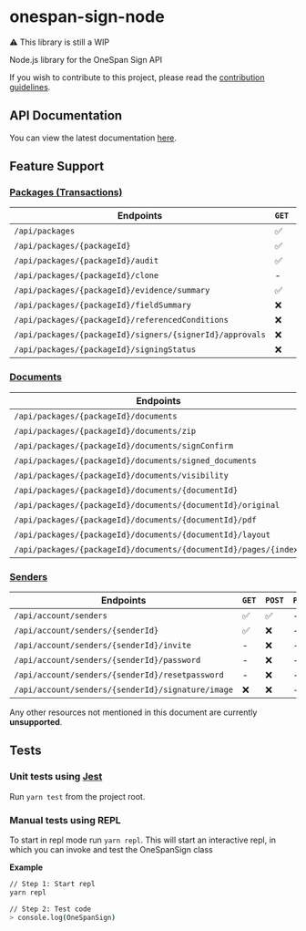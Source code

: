 # onespan-sign-node

:warning: This library is still a WIP

Node.js library for the OneSpan Sign API

If you wish to contribute to this project, please read the [contribution guidelines](./CONTRIBUTING.md).

## API Documentation

You can view the latest documentation [here](./docs/index.md).

## Feature Support

### [Packages (Transactions)](https://community.onespan.com/products/onespan-sign/sandbox#/Packages)
| Endpoints                                                | `GET`              | `POST`             | `PUT`              | `DELETE`           |
|----------------------------------------------------------|--------------------|--------------------|--------------------|--------------------|
| `/api/packages`                                          | :white_check_mark: | :white_check_mark: | -                  | -                  |
| `/api/packages/{packageId}`                              | :white_check_mark: | -                  | :white_check_mark: | :white_check_mark: |
| `/api/packages/{packageId}/audit`                        | :white_check_mark: | -                  | -                  | -                  |
| `/api/packages/{packageId}/clone`                        | -                  | :x:                | -                  | -                  |
| `/api/packages/{packageId}/evidence/summary`             | :white_check_mark: | -                  | -                  | -                  |
| `/api/packages/{packageId}/fieldSummary`                 | :x:                | -                  | -                  | -                  |
| `/api/packages/{packageId}/referencedConditions`         | :x:                | -                  | -                  | -                  |
| `/api/packages/{packageId}/signers/{signerId}/approvals` | :x:                | -                  | -                  | -                  |
| `/api/packages/{packageId}/signingStatus`                | :x:                | -                  | -                  | -                  |

### [Documents](https://community.onespan.com/products/onespan-sign/sandbox#/Documents)
| Endpoints                                                        | `GET`              | `POST`              | `PUT` | `DELETE`           |
|------------------------------------------------------------------|--------------------|---------------------|-------|--------------------|
| `/api/packages/{packageId}/documents`                            | -                  | :white_check_mark:  | :x:   | :white_check_mark: |
| `/api/packages/{packageId}/documents/zip`                        | :white_check_mark: | -                   | -     | -                  |
| `/api/packages/{packageId}/documents/signConfirm`                | -                  | :x:                 | -     | -                  |
| `/api/packages/{packageId}/documents/signed_documents`           | -                  | :x:                 | -     | -                  |
| `/api/packages/{packageId}/documents/visibility`                 | :white_check_mark: | :white_check_mark:  | -     | -                  |
| `/api/packages/{packageId}/documents/{documentId}`               | :white_check_mark: | :white_check_mark:  | :x:   | :white_check_mark: |
| `/api/packages/{packageId}/documents/{documentId}/original`      | :white_check_mark: | -                   | -     | -                  |
| `/api/packages/{packageId}/documents/{documentId}/pdf`           | :white_check_mark: | -                   | -     | -                  |
| `/api/packages/{packageId}/documents/{documentId}/layout`        | -                  | :x:                 | -     | -                  |
| `/api/packages/{packageId}/documents/{documentId}/pages/{index}` | :white_check_mark: | -                   | -     | -                  |

### [Senders](https://community.onespan.com/products/onespan-sign/sandbox#/Senders)
| Endpoints                                         | `GET`              | `POST`             | `PUT` | `DELETE`           |
|---------------------------------------------------|--------------------|--------------------|-------|--------------------|
| `/api/account/senders`                            | :white_check_mark: | :white_check_mark: | -     | -                  |
| `/api/account/senders/{senderId}`                 | :white_check_mark: | :x:                | -     | :white_check_mark: |
| `/api/account/senders/{senderId}/invite`          | -                  | :x:                | -     | -                  |
| `/api/account/senders/{senderId}/password`        | -                  | :x:                | -     | -                  |
| `/api/account/senders/{senderId}/resetpassword`   | -                  | :x:                | -     | -                  |
| `/api/account/senders/{senderId}/signature/image` | :x:                | :x:                | -     | :x:                |

Any other resources not mentioned in this document are currently **unsupported**.

## Tests

### Unit tests using [Jest](https://jestjs.io/)

Run `yarn test` from the project root.

### Manual tests using REPL

To start in repl mode run `yarn repl`. This will start an interactive repl, in which you can invoke and test the OneSpanSign class

**Example**

```sh
// Step 1: Start repl
yarn repl

// Step 2: Test code
> console.log(OneSpanSign)
```


